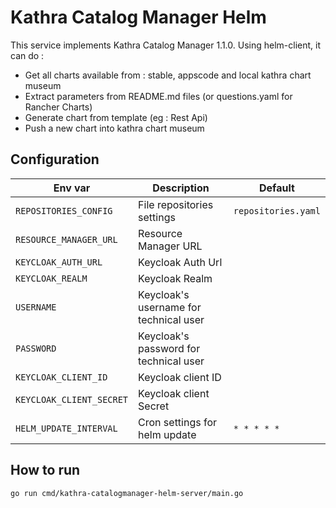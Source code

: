 # Kathra Catalog Manager Helm

This service implements Kathra Catalog Manager 1.1.0.
Using helm-client, it can do :

* Get all charts available from : stable, appscode and local kathra chart museum
* Extract parameters from README.md files (or questions.yaml for Rancher Charts)
* Generate chart from template (eg : Rest Api)
* Push a new chart into kathra chart museum


## Configuration

| Env var                         | Description                          | Default                                   |
| --------------------------------- | ------------------------------------ | ----------------------------------------- |
| `REPOSITORIES_CONFIG`            | File repositories settings          | `repositories.yaml`                 |
| `RESOURCE_MANAGER_URL`            | Resource Manager URL          | |
| `KEYCLOAK_AUTH_URL`            | Keycloak Auth Url          | |
| `KEYCLOAK_REALM`            | Keycloak Realm          | |
| `USERNAME`            | Keycloak's username for technical user          | |
| `PASSWORD`            | Keycloak's password for technical user          | |
| `KEYCLOAK_CLIENT_ID`            | Keycloak client ID          | |
| `KEYCLOAK_CLIENT_SECRET`            | Keycloak client Secret          | |
| `HELM_UPDATE_INTERVAL`            | Cron settings for helm update            | `* * * * *`                    |



## How to run

```
go run cmd/kathra-catalogmanager-helm-server/main.go
```